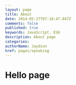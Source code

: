 ```yaml
---
layout: page
title: About
date: 2014-05-27T07:18:47.847Z
comments: false
published: true
keywords: JavaScript, ES6
description: About page
categories: 
authorName: Jaydson
href: pages/speaking
---
```

# Hello page